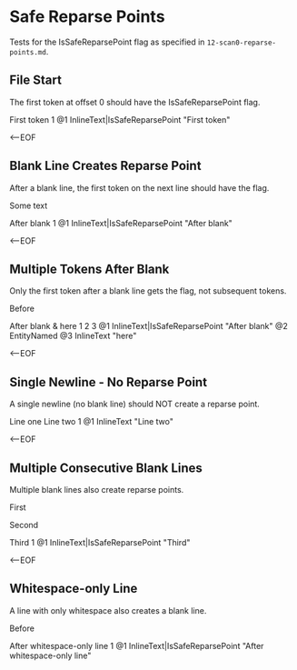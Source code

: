# Safe Reparse Points

Tests for the IsSafeReparsePoint flag as specified in `12-scan0-reparse-points.md`.

## File Start

The first token at offset 0 should have the IsSafeReparsePoint flag.

First token
1
@1 InlineText|IsSafeReparsePoint "First token"

<--EOF

## Blank Line Creates Reparse Point

After a blank line, the first token on the next line should have the flag.

Some text

After blank
1
@1 InlineText|IsSafeReparsePoint "After blank"

<--EOF

## Multiple Tokens After Blank

Only the first token after a blank line gets the flag, not subsequent tokens.

Before

After blank &amp; here
1           2     3
@1 InlineText|IsSafeReparsePoint "After blank"
@2 EntityNamed
@3 InlineText "here"

<--EOF

## Single Newline - No Reparse Point

A single newline (no blank line) should NOT create a reparse point.

Line one
Line two
1
@1 InlineText "Line two"

<--EOF

## Multiple Consecutive Blank Lines

Multiple blank lines also create reparse points.

First

Second


Third
1
@1 InlineText|IsSafeReparsePoint "Third"

<--EOF

## Whitespace-only Line

A line with only whitespace also creates a blank line.

Before
  
After whitespace-only line
1
@1 InlineText|IsSafeReparsePoint "After whitespace-only line"
